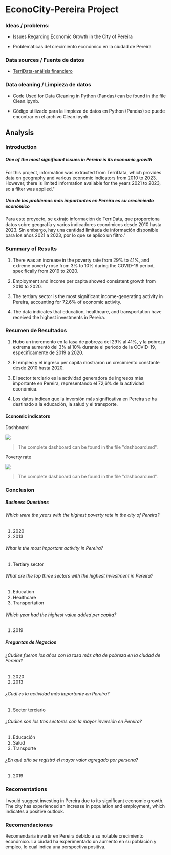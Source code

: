 # EconoCity-Pereira Project

### Ideas / problems:

- Issues Regarding Economic Growth in the City of Pereira

- Problemáticas del crecimiento económico en la ciudad de Pereira

### Data sources / Fuente de datos 
 
 - [TerriData-análisis financiero](https://terridata.dnp.gov.co/index-app.html#/descargas "TerriData-análisis financiero")
 
### Data cleaning / Limpieza de datos

- Code Used for Data Cleaning in Python (Pandas) can be found in the file Clean.ipynb.

- Código utilizado para la limpieza de datos en Python (Pandas) se puede encontrar en el archivo Clean.ipynb.

## Analysis

### Introduction

##### One of the most significant issues in Pereira is its economic growth 

For this project, information was extracted from TerriData, which provides data on geography and various economic indicators from 2010 to 2023. However, there is limited information available for the years 2021 to 2023, so a filter was applied."



##### Uno de los problemas más importantes en Pereira es su crecimiento económico 

Para este proyecto, se extrajo información de TerriData, que proporciona datos sobre geografía y varios indicadores económicos desde 2010 hasta 2023. Sin embargo, hay una cantidad limitada de información disponible para los años 2021 a 2023, por lo que se aplicó un filtro."

### Summary of Results

1. There was an increase in the poverty rate from 29% to 41%, and extreme poverty rose from 3% to 10% during the COVID-19 period, specifically from 2019 to 2020.

2. Employment and income per capita showed consistent growth from 2010 to 2020.

3. The tertiary sector is the most significant income-generating activity in Pereira, accounting for 72.6% of economic activity.

4. The data indicates that education, healthcare, and transportation have received the highest investments in Pereira.


###  Resumen de Resultados

1. Hubo un incremento en la tasa de pobreza del 29% al 41%, y la pobreza extrema aumentó del 3% al 10% durante el período de la COVID-19, específicamente de 2019 a 2020.

2. El empleo y el ingreso per cápita mostraron un crecimiento constante desde 2010 hasta 2020.

3. El sector terciario es la actividad generadora de ingresos más importante en Pereira, representando el 72,6% de la actividad económica.

4. Los datos indican que la inversión más significativa en Pereira se ha destinado a la educación, la salud y el transporte.

#### Economic indicators

Dashboard 

![](https://i.imgur.com/pzE0cjE.png[/img])

> The complete dashboard can be found in the file "dashboard.md".

Poverty rate

![](https://i.imgur.com/ls3g3m1.png[/img])

> The complete dashboard can be found in the file "dashboard.md".

### Conclusion 

##### Business Questions

###### Which were the years with the highest poverty rate in the city of Pereira?

1.  2020
2. 2013

###### What is the most important activity in Pereira?

1. Tertiary sector

###### What are the top three sectors with the highest investment in Pereira?

1. Education
2. Healthcare
3. Transportation

###### Which year had the highest value added per capita?

1. 2019

##### Preguntas de Negocios

###### ¿Cuáles fueron los años con la tasa más alta de pobreza en la ciudad de Pereira?

1. 2020
2. 2013

###### ¿Cuál es la actividad más importante en Pereira?

1. Sector terciario

###### ¿Cuáles son los tres sectores con la mayor inversión en Pereira?

1. Educación
2. Salud
3. Transporte

###### ¿En qué año se registró el mayor valor agregado por persona?

1. 2019

### Recomentations 

I would suggest investing in Pereira due to its significant economic growth. The city has experienced an increase in population and employment, which indicates a positive outlook.


### Recomendaciones

Recomendaría invertir en Pereira debido a su notable crecimiento económico. La ciudad ha experimentado un aumento en su población y empleo, lo cual indica una perspectiva positiva.

 



